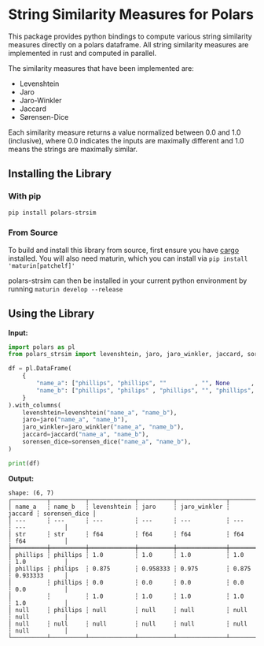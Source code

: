# String Similarity Measures for Polars

This package provides python bindings to compute various string similarity measures directly on a polars dataframe. All string similarity measures are implemented in rust and computed in parallel.

The similarity measures that have been implemented are:

- Levenshtein
- Jaro
- Jaro-Winkler
- Jaccard
- Sørensen-Dice

Each similarity measure returns a value normalized between 0.0 and 1.0 (inclusive), where 0.0 indicates the inputs are maximally different and 1.0 means the strings are maximally similar.

## Installing the Library

### With pip

```bash
pip install polars-strsim
```

### From Source

To build and install this library from source, first ensure you have [cargo](https://doc.rust-lang.org/cargo/getting-started/installation.html) installed. You will also need maturin, which you can install via `pip install 'maturin[patchelf]'`

polars-strsim can then be installed in your current python environment by running `maturin develop --release`

## Using the Library

**Input:**

```python
import polars as pl
from polars_strsim import levenshtein, jaro, jaro_winkler, jaccard, sorensen_dice

df = pl.DataFrame(
    {
        "name_a": ["phillips", "phillips", ""        , "", None      , None],
        "name_b": ["phillips", "philips" , "phillips", "", "phillips", None],
    }
).with_columns(
    levenshtein=levenshtein("name_a", "name_b"),
    jaro=jaro("name_a", "name_b"),
    jaro_winkler=jaro_winkler("name_a", "name_b"),
    jaccard=jaccard("name_a", "name_b"),
    sorensen_dice=sorensen_dice("name_a", "name_b"),
)

print(df)
```
**Output:**
```
shape: (6, 7)
┌──────────┬──────────┬─────────────┬──────────┬──────────────┬─────────┬───────────────┐
│ name_a   ┆ name_b   ┆ levenshtein ┆ jaro     ┆ jaro_winkler ┆ jaccard ┆ sorensen_dice │
│ ---      ┆ ---      ┆ ---         ┆ ---      ┆ ---          ┆ ---     ┆ ---           │
│ str      ┆ str      ┆ f64         ┆ f64      ┆ f64          ┆ f64     ┆ f64           │
╞══════════╪══════════╪═════════════╪══════════╪══════════════╪═════════╪═══════════════╡
│ phillips ┆ phillips ┆ 1.0         ┆ 1.0      ┆ 1.0          ┆ 1.0     ┆ 1.0           │
│ phillips ┆ philips  ┆ 0.875       ┆ 0.958333 ┆ 0.975        ┆ 0.875   ┆ 0.933333      │
│          ┆ phillips ┆ 0.0         ┆ 0.0      ┆ 0.0          ┆ 0.0     ┆ 0.0           │
│          ┆          ┆ 1.0         ┆ 1.0      ┆ 1.0          ┆ 1.0     ┆ 1.0           │
│ null     ┆ phillips ┆ null        ┆ null     ┆ null         ┆ null    ┆ null          │
│ null     ┆ null     ┆ null        ┆ null     ┆ null         ┆ null    ┆ null          │
└──────────┴──────────┴─────────────┴──────────┴──────────────┴─────────┴───────────────┘
```

